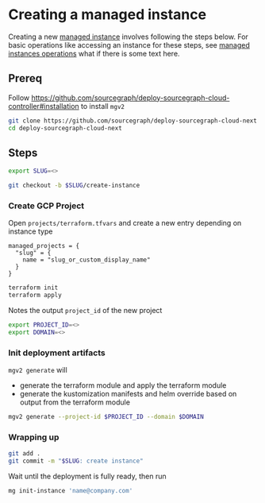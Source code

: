 # Creating a managed instance

Creating a new [managed instance](./index.md) involves following the steps below.
For basic operations like accessing an instance for these steps, see [managed instances operations](../operations.md) what if there is some text here.

## Prereq

Follow https://github.com/sourcegraph/deploy-sourcegraph-cloud-controller#installation to install `mgv2`

```sh
git clone https://github.com/sourcegraph/deploy-sourcegraph-cloud-next
cd deploy-sourcegraph-cloud-next
```

## Steps

```sh
export SLUG=<>
```

```sh
git checkout -b $SLUG/create-instance
```

### Create GCP Project

Open `projects/terraform.tfvars` and create a new entry depending on instance type

```hcl
managed_projects = {
  "slug" = {
    name = "slug_or_custom_display_name"
  }
}
```

```sh
terraform init
terraform apply
```

Notes the output `project_id` of the new project

```sh
export PROJECT_ID=<>
export DOMAIN=<>
```

### Init deployment artifacts

`mgv2 generate` will

- generate the terraform module and apply the terraform module
- generate the kustomization manifests and helm override based on output from the terraform module

```sh
mgv2 generate --project-id $PROJECT_ID --domain $DOMAIN
```

### Wrapping up

```sh
git add .
git commit -m "$SLUG: create instance"
```

Wait until the deployment is fully ready, then run

```sh
mg init-instance 'name@company.com'
```
